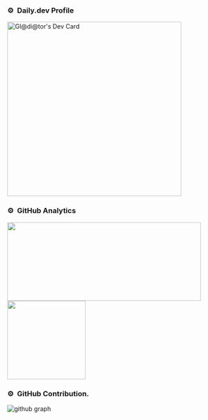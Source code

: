 ### ⚙️ &nbsp;Daily.dev Profile

<p align="left">
<a href="https://app.daily.dev/gladiator428"><img src="https://api.daily.dev/devcards/02ed92097d6a4913973ecd80a3f1d0fb.png?r=3md" width="400" alt="Gl@di@tor's Dev Card"/></a>
</p>

### ⚙️ &nbsp;GitHub Analytics

<p>
<a href="https://github.com/gladaitor428">
  <img height="180em" width="445px" src="https://github-readme-stats-eight-theta.vercel.app/api?username=gladiator428&show_icons=true&theme=algolia&include_all_commits=true&count_private=true"/>
  <img height="180em" src="https://github-readme-stats-eight-theta.vercel.app/api/top-langs/?username=gladiator428&layout=compact&langs_count=8&theme=algolia"/>
</a>
</p>

### ⚙️ &nbsp;GitHub Contribution.

<p>
  
![github graph](https://activity-graph.herokuapp.com/graph?username=gladiator428&theme=react-dark)  </p>
